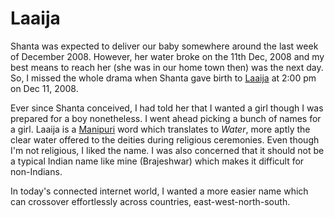 # Laaija

Shanta was expected to deliver our baby somewhere around the last week of December 2008. However, her water broke on the 11th Dec, 2008 and my best means to reach her (she was in our home town then) was the next day. So, I missed the whole drama when Shanta gave birth to [Laaija](http://laaija.com/) at 2:00 pm on Dec 11, 2008.

Ever since Shanta conceived, I had told her that I wanted a girl though I was prepared for a boy nonetheless. I went ahead picking a bunch of names for a girl. Laaija is a [Manipuri](http://en.wikipedia.org/wiki/Manipuri) word which translates to _Water_, more aptly the clear water offered to the deities during religious ceremonies. Even though I'm not religious, I liked the name. I was also concerned that it should not be a typical Indian name like mine (Brajeshwar) which makes it difficult for non-Indians.

In today's connected internet world, I wanted a more easier name which can crossover effortlessly across countries, east-west-north-south.